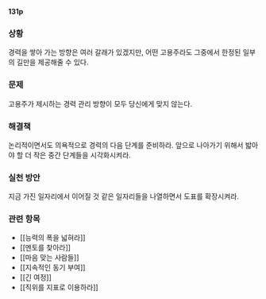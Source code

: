 **131p**

### 상황
경력을 쌓아 가는 방향은 여러 갈래가 있겠지만, 어떤 고용주라도 그중에서 한정된 일부의 길만을 제공해줄 수 있다.

### 문제
고용주가 제시하는 경력 관리 방향이 모두 당신에게 맞지 않는다.

### 해결책
논리적이면서도 의욕적으로 경력의 다음 단계를 준비하라. 앞으로 나아가기 위해서 밟아야 할 더 작은 중간 단계들을 시각화시켜라.

### 실천 방안
지금 가진 일자리에서 이어질 것 같은 일자리들을 나열하면서 도표를 확장시켜라.

### 관련 항목
+ [[능력의 폭을 넓혀라]]
+ [[멘토를 찾아라]]
+ [[마음 맞는 사람들]]
+ [[지속적인 동기 부여]]
+ [[긴 여정]]
+ [[직위를 지표로 이용하라]]